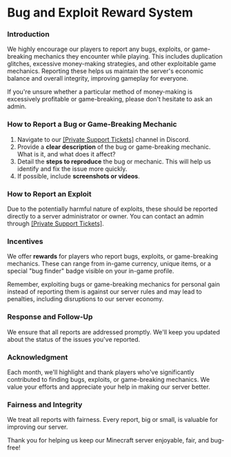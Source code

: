 # Bug and Exploit Reward System

### Introduction

We highly encourage our players to report any bugs, exploits, or game-breaking mechanics they encounter while playing. This includes duplication glitches, excessive money-making strategies, and other exploitable game mechanics. Reporting these helps us maintain the server's economic balance and overall integrity, improving gameplay for everyone.

If you're unsure whether a particular method of money-making is excessively profitable or game-breaking, please don't hesitate to ask an admin.

### How to Report a Bug or Game-Breaking Mechanic

1. Navigate to our [\[Private Support Tickets\]](https://discord.gg/D3syEwEPrV) channel in Discord.
2. Provide a **clear description** of the bug or game-breaking mechanic. What is it, and what does it affect?
3. Detail the **steps to reproduce** the bug or mechanic. This will help us identify and fix the issue more quickly.
4. If possible, include **screenshots or videos**.

### How to Report an Exploit

Due to the potentially harmful nature of exploits, these should be reported directly to a server administrator or owner. You can contact an admin through [\[Private Support Tickets\]](https://discord.gg/D3syEwEPrV).

### Incentives

We offer **rewards** for players who report bugs, exploits, or game-breaking mechanics. These can range from in-game currency, unique items, or a special "bug finder" badge visible on your in-game profile.

Remember, exploiting bugs or game-breaking mechanics for personal gain instead of reporting them is against our server rules and may lead to penalties, including disruptions to our server economy.

### Response and Follow-Up

We ensure that all reports are addressed promptly. We'll keep you updated about the status of the issues you've reported.

### Acknowledgment

Each month, we'll highlight and thank players who've significantly contributed to finding bugs, exploits, or game-breaking mechanics. We value your efforts and appreciate your help in making our server better.

### Fairness and Integrity

We treat all reports with fairness. Every report, big or small, is valuable for improving our server.

Thank you for helping us keep our Minecraft server enjoyable, fair, and bug-free!
